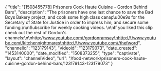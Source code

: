 {
    "title": "[1508455778] Prisoners Cook Haute Cuisine - Gordon Behind Bars",
    "description": "The prisoners have one last chance to save the Bad Boys Bakery project, and cook some high class canap\u00e9s for the Secretary of State for Justice in order to impress him, and secure some funding.\n\nSubscribe for weekly cooking videos. \n\nIf you liked this clip check out the rest of Gordon's channels:\n\nhttp:\/\/www.youtube.com\/gordonramsay\nhttp:\/\/www.youtube.com\/kitchennightmares\nhttp:\/\/www.youtube.com\/thefword",
    "channelid": "123179143",
    "videoid": "123179073",
    "date_created": "1453140000",
    "date_modified": "1508373255",
    "type": "captivate",
    "layout": "channelVideo",
    "url": "\/food-network\/prisoners-cook-haute-cuisine-gordon-behind-bars\/123179143-123179073"
}